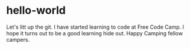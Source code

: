 # hello-world

Let's litt up the git.
I have started learning to code at Free Code Camp. 
I hope it turns out to be a good learning hide out.
Happy Camping fellow campers.

